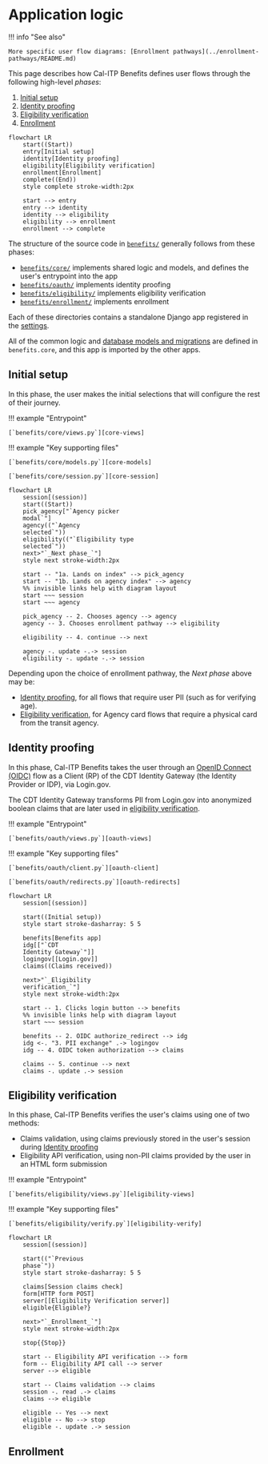 # Application logic

!!! info "See also"

    More specific user flow diagrams: [Enrollment pathways](../enrollment-pathways/README.md)

This page describes how Cal-ITP Benefits defines user flows through the following high-level _phases_:

1. [Initial setup](#initial-setup)
1. [Identity proofing](#identity-proofing)
1. [Eligibility verification](#eligibility-verification)
1. [Enrollment](#enrollment)

```mermaid
flowchart LR
    start((Start))
    entry[Initial setup]
    identity[Identity proofing]
    eligibility[Eligibility verification]
    enrollment[Enrollment]
    complete((End))
    style complete stroke-width:2px

    start --> entry
    entry --> identity
    identity --> eligibility
    eligibility --> enrollment
    enrollment --> complete
```

The structure of the source code in [`benefits/`](https://github.com/cal-itp/benefits/tree/dev/benefits)
generally follows from these phases:

- [`benefits/core/`](https://github.com/cal-itp/benefits/tree/dev/benefits/core) implements shared logic and models, and
  defines the user's entrypoint into the app
- [`benefits/oauth/`](https://github.com/cal-itp/benefits/tree/dev/benefits/oauth) implements identity proofing
- [`benefits/eligibility/`](https://github.com/cal-itp/benefits/tree/dev/benefits/eligibility) implements eligibility
  verification
- [`benefits/enrollment/`](https://github.com/cal-itp/benefits/tree/dev/benefits/enrollment) implements enrollment

Each of these directories contains a standalone Django app registered in the [settings](../configuration/README.md#django-settings).

All of the common logic and [database models and migrations](./models-migrations.md) are defined in `benefits.core`, and this
app is imported by the other apps.

## Initial setup

In this phase, the user makes the initial selections that will configure the rest of their journey.

!!! example "Entrypoint"

    [`benefits/core/views.py`][core-views]

!!! example "Key supporting files"

    [`benefits/core/models.py`][core-models]

    [`benefits/core/session.py`][core-session]

```mermaid
flowchart LR
    session[(session)]
    start((Start))
    pick_agency["`Agency picker
    modal`"]
    agency(("`Agency
    selected`"))
    eligibility(("`Eligibility type
    selected`"))
    next>"`_Next phase_`"]
    style next stroke-width:2px

    start -- "1a. Lands on index" --> pick_agency
    start -- "1b. Lands on agency index" --> agency
    %% invisible links help with diagram layout
    start ~~~ session
    start ~~~ agency

    pick_agency -- 2. Chooses agency --> agency
    agency -- 3. Chooses enrollment pathway --> eligibility

    eligibility -- 4. continue --> next

    agency -. update -.-> session
    eligibility -. update -.-> session
```

Depending upon the choice of enrollment pathway, the _Next phase_ above may be:

- [Identity proofing](#identity-proofing), for all flows that require user PII (such as for verifying age).
- [Eligibility verification](#eligibility-verification), for Agency card flows that require a physical card from the transit
  agency.

## Identity proofing

In this phase, Cal-ITP Benefits takes the user through an [OpenID Connect (OIDC)](https://openid.net/developers/how-connect-works/)
flow as a Client (RP) of the CDT Identity Gateway (the Identity Provider or IDP), via Login.gov.

The CDT Identity Gateway transforms PII from Login.gov into anonymized boolean claims that are later used in
[eligibility verification](#eligibility-verification).

!!! example "Entrypoint"

    [`benefits/oauth/views.py`][oauth-views]

!!! example "Key supporting files"

    [`benefits/oauth/client.py`][oauth-client]

    [`benefits/oauth/redirects.py`][oauth-redirects]

```mermaid
flowchart LR
    session[(session)]

    start((Initial setup))
    style start stroke-dasharray: 5 5

    benefits[Benefits app]
    idg[["`CDT
    Identity Gateway`"]]
    logingov[[Login.gov]]
    claims((Claims received))

    next>"`_Eligibility
    verification_`"]
    style next stroke-width:2px

    start -- 1. Clicks login button --> benefits
    %% invisible links help with diagram layout
    start ~~~ session

    benefits -- 2. OIDC authorize_redirect --> idg
    idg <-. "3. PII exchange" .-> logingov
    idg -- 4. OIDC token authorization --> claims

    claims -- 5. continue --> next
    claims -. update .-> session
```

## Eligibility verification

In this phase, Cal-ITP Benefits verifies the user's claims using one of two methods:

- Claims validation, using claims previously stored in the user's session during [Identity proofing](#identity-proofing)
- Eligibility API verification, using non-PII claims provided by the user in an HTML form submission

!!! example "Entrypoint"

    [`benefits/eligibility/views.py`][eligibility-views]

!!! example "Key supporting files"

    [`benefits/eligibility/verify.py`][eligibility-verify]

```mermaid
flowchart LR
    session[(session)]

    start(("`Previous
    phase`"))
    style start stroke-dasharray: 5 5

    claims[Session claims check]
    form[HTTP form POST]
    server[[Eligibility Verification server]]
    eligible{Eligible?}

    next>"`_Enrollment_`"]
    style next stroke-width:2px

    stop{{Stop}}

    start -- Eligibility API verification --> form
    form -- Eligibility API call --> server
    server --> eligible

    start -- Claims validation --> claims
    session -. read .-> claims
    claims --> eligible

    eligible -- Yes --> next
    eligible -- No --> stop
    eligible -. update .-> session
```

## Enrollment

[core-models]: https://github.com/cal-itp/benefits/blob/dev/benefits/core/models.py
[core-session]: https://github.com/cal-itp/benefits/blob/dev/benefits/core/session.py
[core-views]: https://github.com/cal-itp/benefits/blob/dev/benefits/core/views.py
[eligibility-verify]: https://github.com/cal-itp/benefits/blob/dev/benefits/eligibility/verify.py
[eligibility-views]: https://github.com/cal-itp/benefits/blob/dev/benefits/eligibility/views.py
[oauth-client]: https://github.com/cal-itp/benefits/blob/dev/benefits/oauth/client.py
[oauth-redirects]: https://github.com/cal-itp/benefits/blob/dev/benefits/oauth/redirects.py
[oauth-views]: https://github.com/cal-itp/benefits/blob/dev/benefits/oauth/views.py
